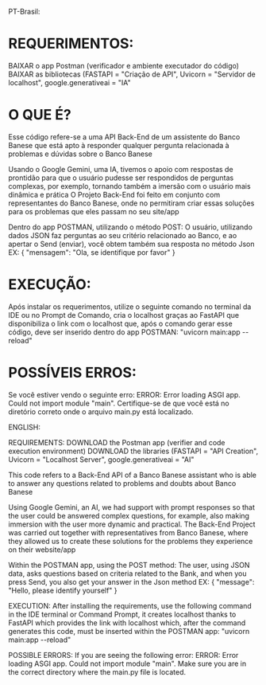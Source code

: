 PT-Brasil:

# REQUERIMENTOS:
BAIXAR o app Postman (verificador e ambiente executador do código)
BAIXAR as bibliotecas (FASTAPI = "Criação de API", Uvicorn = "Servidor de localhost", google.generativeai = "IA"

# O QUE É?
Esse código refere-se a uma API Back-End de um assistente do Banco Banese que está apto à responder qualquer pergunta relacionada à problemas e dúvidas sobre o Banco Banese 

Usando o Google Gemini, uma IA, tivemos o apoio com respostas de prontidão para que o usuário pudesse ser respondidos de perguntas complexas, por exemplo, tornando também a imersão com o usuário mais dinâmica e prática
O Projeto Back-End foi feito em conjunto com representantes do Banco Banese, onde no permitiram criar essas soluções para os problemas que eles passam no seu site/app

Dentro do app POSTMAN, utilizando o método POST: 
O usuário, utilizando dados JSON faz perguntas ao seu critério relacionado ao Banco, e ao apertar o Send (enviar), você obtem também sua resposta no método Json
EX: 
{
    "mensagem": "Ola, se identifique por favor"
}

# EXECUÇÃO:
Após instalar os requerimentos, utilize o seguinte comando no terminal da IDE ou no Prompt de Comando, cria o localhost graças ao FastAPI que disponibiliza o link com o localhost que, após o comando gerar esse código, deve ser inserido dentro do app POSTMAN:
"uvicorn main:app --reload"

# POSSÍVEIS ERROS:
Se você estiver vendo o seguinte erro: ERROR:    Error loading ASGI app. Could not import module "main".
Certifique-se de que você está no diretório correto onde o arquivo main.py está localizado.




ENGLISH:

REQUIREMENTS:
DOWNLOAD the Postman app (verifier and code execution environment)
DOWNLOAD the libraries (FASTAPI = "API Creation", Uvicorn = "Localhost Server", google.generativeai = "AI"

This code refers to a Back-End API of a Banco Banese assistant who is able to answer any questions related to problems and doubts about Banco Banese 

Using Google Gemini, an AI, we had support with prompt responses so that the user could be answered complex questions, for example, also making immersion with the user more dynamic and practical.
The Back-End Project was carried out together with representatives from Banco Banese, where they allowed us to create these solutions for the problems they experience on their website/app

Within the POSTMAN app, using the POST method: 
The user, using JSON data, asks questions based on criteria related to the Bank, and when you press Send, you also get your answer in the Json method
EX: 
{
    "message": "Hello, please identify yourself"
}

EXECUTION:
After installing the requirements, use the following command in the IDE terminal or Command Prompt, it creates localhost thanks to FastAPI which provides the link with localhost which, after the command generates this code, must be inserted within the POSTMAN app:
"uvicorn main:app --reload"

POSSIBLE ERRORS:
If you are seeing the following error: ERROR: Error loading ASGI app. Could not import module "main".
Make sure you are in the correct directory where the main.py file is located.
